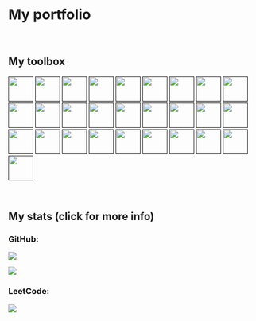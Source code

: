 # My portfolio

$~$

## My toolbox
[comment]: #https://profile-readme-generator.com/
[<img height="50" width="50" src="https://cdn.jsdelivr.net/gh/devicons/devicon/icons/argocd/argocd-original.svg"/>]()
[<img height="50" width="50" src="https://skillicons.dev/icons?i=aws"/>]()
[<img height="50" width="50" src="https://skillicons.dev/icons?i=bash"/>]()
[<img height="50" width="50" src="https://skillicons.dev/icons?i=css"/>]()
[<img height="50" width="50" src="https://skillicons.dev/icons?i=docker"/>]()
[<img height="50" width="50" src="https://skillicons.dev/icons?i=express"/>]()
[<img height="50" width="50" src="https://cdn.jsdelivr.net/gh/devicons/devicon/icons/firefox/firefox-original.svg"/>]()
[<img height="50" width="50" src="https://skillicons.dev/icons?i=html"/>]()
[<img height="50" width="50" src="https://cdn.jsdelivr.net/gh/devicons/devicon/icons/intellij/intellij-original.svg"/>]()
[<img height="50" width="50" src="https://skillicons.dev/icons?i=java"/>]()
[<img height="50" width="50" src="https://skillicons.dev/icons?i=js"/>]()
[<img height="50" width="50" src="https://skillicons.dev/icons?i=jenkins"/>]()
[<img height="50" width="50" src="https://skillicons.dev/icons?i=jquery"/>]()
[<img height="50" width="50" src="https://skillicons.dev/icons?i=kubernetes"/>]()
[<img height="50" width="50" src="https://skillicons.dev/icons?i=linux"/>]()
[<img height="50" width="50" src="https://skillicons.dev/icons?i=mongodb"/>]()
[<img height="50" width="50" src="https://skillicons.dev/icons?i=mysql"/>]()
[<img height="50" width="50" src="https://skillicons.dev/icons?i=nodejs"/>]()
[<img height="50" width="50" src="https://skillicons.dev/icons?i=openshift"/>]()
[<img height="50" width="50" src="https://cdn.jsdelivr.net/gh/devicons/devicon/icons/terraform/terraform-original.svg"/>]()
[<img height="50" width="50" src="https://cdn.jsdelivr.net/gh/devicons/devicon/icons/pandas/pandas-original.svg"/>]()
[<img height="50" width="50" src="https://skillicons.dev/icons?i=php"/>]()
[<img height="50" width="50" src="https://skillicons.dev/icons?i=powershell"/>]()
[<img height="50" width="50" src="https://cdn.jsdelivr.net/gh/devicons/devicon/icons/pycharm/pycharm-original.svg"/>]()
[<img height="50" width="50" src="https://skillicons.dev/icons?i=py"/>]()
[<img height="50" width="50" src="https://skillicons.dev/icons?i=regex"/>]()
[<img height="50" width="50" src="https://skillicons.dev/icons?i=md"/>]()
[<img height="50" width="50" src="https://skillicons.dev/icons?i=vim"/>]()

$~$

## My stats (click for more info)
### GitHub:
[comment]: #https://github.com/anuraghazra/github-readme-stats
[comment]: #&include_all_commits=true
[comment]: #https://jsfiddle.net/teddyrised/g02s07n4/
[<img src="https://github-readme-stats.vercel.app/api?username=ak47us&hide_border=true&theme=blueberry&bg_color=10101010&rank_icon=percentile&custom_title=Activity%20percentile&show_icons=true&hide=stars,commits,prs,issues,contribs">](https://profile-summary-for-github.com/user/ak47us "If this does not load, it is likely due to the Vercel app's cache being out of date. A privacy setting was likely changed on the GitHub side.")

[<img src="https://github-readme-stats.vercel.app/api/top-langs?username=ak47us&layout=compact&theme=blueberry&bg_color=10101010&langs_count=10&custom_title=Languages&hide_border=true" href="https://profile-summary-for-github.com/user/ak47us">](https://profile-summary-for-github.com/user/ak47us)

### LeetCode:
[comment]: #https://github.com/JacobLinCool/LeetCode-Stats-Card
[<img src="https://leetcard.jacoblin.cool/ak47us?theme=light,dark">](https://leetcode.com/u/ak47us/)
